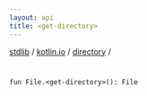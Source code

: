 ```yaml
---
layout: api
title: <get-directory>
---
```

[stdlib](../../index.md) / [kotlin.io](../index.md) / [directory](index.md) / [<get-directory>](_get-directory_.md)

# <get-directory>

```
fun File.<get-directory>(): File
```
